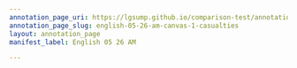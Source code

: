 ```yaml
---
annotation_page_uri: https://lgsump.github.io/comparison-test/annotations/english-05-26-am-canvas-1-casualties.json
annotation_page_slug: english-05-26-am-canvas-1-casualties
layout: annotation_page
manifest_label: English 05 26 AM

---
```

